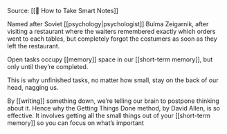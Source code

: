 Source: [[📕 How to Take Smart Notes]]

Named after Soviet [[psychology|psychologist]] Bulma Zeigarnik, after visiting a restaurant where the waiters remembered exactly which orders went to each tables, but completely forgot the costumers as soon as they left the restaurant.

Open tasks occupy [[memory]] space in our [[short-term memory]], but only until they’re completed.

This is why unfinished tasks, no matter how small, stay on the back of our head, nagging us.

By [[writing]] something down, we’re telling our brain to postpone thinking about it. Hence why the Getting Things Done method, by David Allen, is so effective. It involves getting all the small things out of your [[short-term memory]] so you can focus on what’s important
